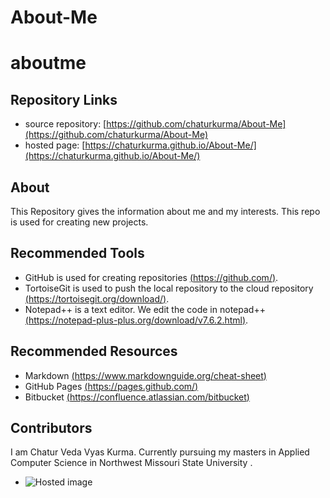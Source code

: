 # About-Me

# aboutme

## Repository Links

- source repository: [https://github.com/chaturkurma/About-Me](https://github.com/chaturkurma/About-Me)
- hosted page: [https://chaturkurma.github.io/About-Me/](https://chaturkurma.github.io/About-Me/)

## About

This Repository gives the information about me and my interests. This repo is used for creating new projects.
 
## Recommended Tools

- GitHub is used for creating repositories [(https://github.com/)](https://github.com/).
- TortoiseGit is used to push the local repository to the cloud repository [(https://tortoisegit.org/download/)](https://tortoisegit.org/download/).
- Notepad++ is a text editor. We edit the code in notepad++ [(https://notepad-plus-plus.org/download/v7.6.2.html)](https://notepad-plus-plus.org/download/v7.6.2.html).

## Recommended Resources

- Markdown [(https://www.markdownguide.org/cheat-sheet)](https://www.markdownguide.org/cheat-sheet)
- GitHub Pages [(https://pages.github.com/)](https://pages.github.com/)
- Bitbucket [(https://confluence.atlassian.com/bitbucket)](https://confluence.atlassian.com/bitbucket)

## Contributors

 I am Chatur Veda Vyas Kurma. Currently pursuing my masters in Applied Computer Science in Northwest Missouri State University .

- ![Hosted image](http://www.projectsjugaad.com/wp-content/uploads/2017/01/dhoni6.png "A big fan of M.S Dhoni")
